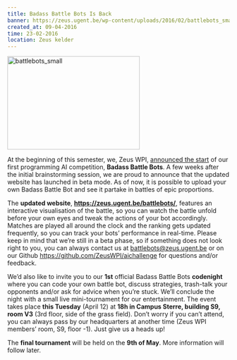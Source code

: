 ```yaml
---
title: Badass Battle Bots Is Back
banner: https://zeus.ugent.be/wp-content/uploads/2016/02/battlebots_small-300x212.jpg
created_at: 09-04-2016
time: 23-02-2016
location: Zeus kelder
---
```


<a href="http://zeus.ugent.be/2016/02/26/badass-battle-bots/battlebots_small/" rel="attachment wp-att-2448"><img src="https://zeus.ugent.be/wp-content/uploads/2016/02/battlebots_small-300x212.jpg" alt="battlebots_small" width="300" height="212" class="alignright size-medium wp-image-2448" /></a>

At the beginning of this semester, we, Zeus WPI, <a href="https://zeus.ugent.be/2016/02/26/badass-battle-bots/">announced the start</a> of our first programming AI competition, <strong>Badass Battle Bots</strong>. A few weeks after the initial brainstorming session, we are proud to announce that the updated website has launched in beta mode. As of now, it is possible to upload your own Badass Battle Bot and see it partake in battles of epic proportions. 

The <strong>updated website</strong>, <strong><a href="https://zeus.ugent.be/battlebots/">https://zeus.ugent.be/battlebots/</a></strong>, features an interactive visualisation of the battle, so you can watch the battle unfold before your own eyes and tweak the actions of your bot accordingly. Matches are played all around the clock and the ranking gets updated frequently, so you can track your bots’ performance in real-time.
Please keep in mind that we’re still in a beta phase, so if something does not look right to you, you can always contact us at <a href="mailto:battlebots@zeus.ugent.be">battlebots@zeus.ugent.be</a> or on our Github <a href="https://github.com/ZeusWPI/aichallenge">https://github.com/ZeusWPI/aichallenge</a> for questions and/or feedback.

We’d also like to invite you to our <strong>1st</strong> official Badass Battle Bots <strong>codenight</strong> where you can code your own battle bot, discuss strategies, trash-talk your opponents and/or ask for advice when you’re stuck. We’ll conclude the night with a small live mini-tournament for our entertainment. 
The event takes place <strong>this Tuesday</strong> (April 12) at <strong>18h in Campus Sterre, building S9, room V3</strong> (3rd floor, side of the grass field). Don’t worry if you can’t attend, you can always pass by our headquarters at another time (Zeus WPI members’ room, S9, floor -1). Just give us a heads up! 

The <strong>final tournament</strong> will be held on the <strong>9th of May</strong>. More information will follow later.